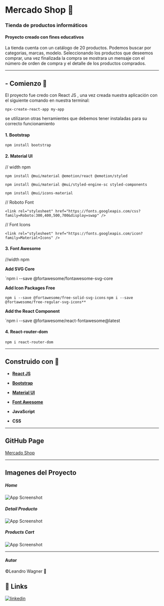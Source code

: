 # Mercado Shop        :slot_machine:

###  Tienda de productos informáticos
#### Proyecto creado con fines educativos

La tienda cuenta con un catálogo de 20 productos. Podemos buscar por categorias, marcas,  modelo. Seleccionando los productos que deseemos comprar, una vez finalizada la compra se mostrara un mensaje con el número de orden de compra y el detalle de los productos comprados.


------------


##  - Comienzo  :beginner:

El proyecto fue credo con React JS , una vez creada nuestra aplicación con el siguiente comando en nuestra terminal:

`npx-create-react-app my-app`

se utilizaron otras herramientes que debemos tener instaladas para su correcto funcionamiento

#### 1. Bootstrap

`npm install bootstrap`


#### 2. Material UI

// width npm

`npm install @mui/material @emotion/react @emotion/styled`

`npm install @mui/material @mui/styled-engine-sc styled-components`

`npm install @mui/icons-material`

// Roboto Font

`<link
  rel="stylesheet"
  href="https://fonts.googleapis.com/css?family=Roboto:300,400,500,700&display=swap"
/>`

// Font Icons

`<link
  rel="stylesheet"
  href="https://fonts.googleapis.com/icon?family=Material+Icons"
/>`

#### 3.  Font Awesome

//width npm

**Add SVG Core**

`npm i --save @fortawesome/fontawesome-svg-core

**Add Icon Packages Free**

`npm i --save @fortawesome/free-solid-svg-icons`
`npm i --save @fortawesome/free-regular-svg-icons**`

**Add the React Component**

`npm i --save @fortawesome/react-fontawesome@latest

#### 4. React-router-dom

`npm i react-router-dom`

------------

## Construido con    :construction:

- **[React JS](https://es.reactjs.org/ "React JS")**

- **[Bootstrap](https://getbootstrap.com/ "Bootstrap")**

- **[Material UI](https://mui.com/ "Material UI")**

- **[Font Awesome](https://fontawesome.com/ "Font Awesome")**

- **JavaScript**

- **CSS**

------------

##  GitHub Page

[Mercado Shop](https://lean-2021.github.io/mercado-shop/ "Mercado Shop")

------------


## Imagenes del Proyecto


##### Home

![App Screenshot](https://firebasestorage.googleapis.com/v0/b/mercado-shop-8dc2a.appspot.com/o/proyecto%2Fmercadoshop1.png?alt=media&token=fc3baf20-6c7c-4473-9137-e5d65ccf9979)


#####  Detail Producto

![App Screenshot](https://firebasestorage.googleapis.com/v0/b/mercado-shop-8dc2a.appspot.com/o/proyecto%2Fmercadoshop2.png?alt=media&token=b697260e-02a1-44f2-9734-f3d66224c04d)

#####  Products Cart

![App Screenshot](https://firebasestorage.googleapis.com/v0/b/mercado-shop-8dc2a.appspot.com/o/proyecto%2Fmercadoshop3.png?alt=media&token=db5207f6-dac2-45fa-a08d-cc1da179f62f)

------------

#### Autor    
 &copy;Leandro Wagner  :beginner:

 ## 🔗 Links

[![linkedin](https://img.shields.io/badge/linkedin-0A66C2?style=for-the-badge&logo=linkedin&logoColor=white)](www.linkedin.com/in/leandro-wagner-040490215)


